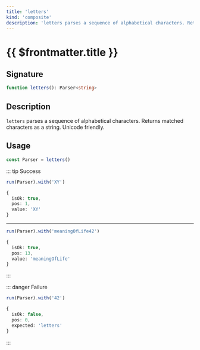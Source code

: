 ```yaml
---
title: 'letters'
kind: 'composite'
description: 'letters parses a sequence of alphabetical characters. Returns matched characters as a string. Unicode friendly.'
---
```


# {{ $frontmatter.title }}

## Signature

```ts
function letters(): Parser<string>
```

## Description

`letters` parses a sequence of alphabetical characters. Returns matched characters as a string. Unicode friendly.

## Usage

```ts
const Parser = letters()
```

::: tip Success
```ts
run(Parser).with('XY')

{
  isOk: true,
  pos: 1,
  value: 'XY'
}
```
---
```ts
run(Parser).with('meaningOfLife42')

{
  isOk: true,
  pos: 13,
  value: 'meaningOfLife'
}
```
:::

::: danger Failure
```ts
run(Parser).with('42')

{
  isOk: false,
  pos: 0,
  expected: 'letters'
}
```
:::

